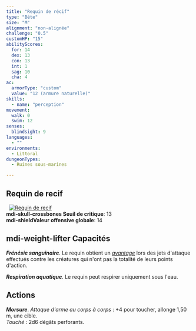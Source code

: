 ```yaml
---
title: "Requin de récif"
type: "Bête"
size: "M"
alignment: "non-alignée"
challenge: "0.5"
customHP: "15"
abilityScores:
  for: 14
  dex: 13
  con: 13
  int: 1
  sag: 10
  cha: 4
ac:
  armorType: "custom"
  value: "12 (armure naturelle)"
skills:
  - name: "perception"
movement:
  walk: 0
  swim: 12
senses:
  blindsight: 9
languages:
  - ""
environments:
  - Littoral
dungeonTypes:
  - Ruines sous-marines

---
```

## Requin de recif
&nbsp;
[![Requin de recif](https://www.douaratil.fr/illustrations/bete/requinderecifm.png)](https://www.douaratil.fr/illustrations/bete/requinderecif.jpg)  
**<v-icon>mdi-skull-crossbones</v-icon> Seuil de critique**: 13            
**<v-icon>mdi-shield</v-icon>Valeur offensive globale**: 14     
## <v-icon>mdi-weight-lifter</v-icon> Capacités
_**Frénésie sanguinaire**_. Le requin obtient un [_avantage_](/utiliser-les-caracteristiques/#avantage-et-desavantage) lors des jets d'attaque effectués contre les créatures qui n'ont pas la totalité de leurs points d'action.

_**Respiration aquatique**_. Le requin peut respirer uniquement sous l'eau.

## Actions
_**Morsure**_. _Attaque d'arme au corps à corps_ : +4 pour toucher, allonge 1,50 m, une cible.  
_Touché_ : 2d6 dégâts perforants.
